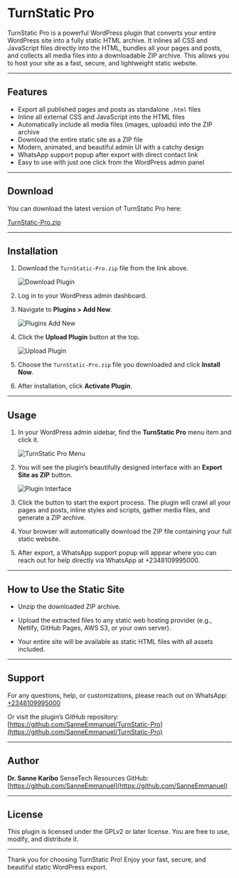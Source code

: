 # TurnStatic Pro

TurnStatic Pro is a powerful WordPress plugin that converts your entire WordPress site into a fully static HTML archive. It inlines all CSS and JavaScript files directly into the HTML, bundles all your pages and posts, and collects all media files into a downloadable ZIP archive. This allows you to host your site as a fast, secure, and lightweight static website.

---

## Features

* Export all published pages and posts as standalone `.html` files
* Inline all external CSS and JavaScript into the HTML files
* Automatically include all media files (images, uploads) into the ZIP archive
* Download the entire static site as a ZIP file
* Modern, animated, and beautiful admin UI with a catchy design
* WhatsApp support popup after export with direct contact link
* Easy to use with just one click from the WordPress admin panel

---

## Download

You can download the latest version of TurnStatic Pro here:

[TurnStatic-Pro.zip](https://github.com/SanneEmmanuel/TurnStatic-Pro/releases/latest/download/TurnStatic-Pro.zip)

---

## Installation

1. Download the `TurnStatic-Pro.zip` file from the link above.

   ![Download Plugin](https://user-images.githubusercontent.com/73586679/181348889-ec1563b9-682f-4e91-a145-22ff4f2885cd.png)

2. Log in to your WordPress admin dashboard.

3. Navigate to **Plugins > Add New**.

   ![Plugins Add New](https://user-images.githubusercontent.com/73586679/181349002-85a79fc8-0f0a-4b2f-bddc-e82a96e850c7.png)

4. Click the **Upload Plugin** button at the top.

   ![Upload Plugin](https://user-images.githubusercontent.com/73586679/181349077-b5ef9b8d-6e3f-4203-bd79-9007cbd01b67.png)

5. Choose the `TurnStatic-Pro.zip` file you downloaded and click **Install Now**.

6. After installation, click **Activate Plugin**.

---

## Usage

1. In your WordPress admin sidebar, find the **TurnStatic Pro** menu item and click it.

   ![TurnStatic Pro Menu](https://user-images.githubusercontent.com/73586679/181349179-1c978f42-850c-4dfb-8048-abb9f4c7408f.png)

2. You will see the plugin’s beautifully designed interface with an **Export Site as ZIP** button.

   ![Plugin Interface](https://user-images.githubusercontent.com/73586679/181349275-4393bb9a-0bb1-44f4-b2f0-fd1d8a82c6d7.png)

3. Click the button to start the export process. The plugin will crawl all your pages and posts, inline styles and scripts, gather media files, and generate a ZIP archive.

4. Your browser will automatically download the ZIP file containing your full static website.

5. After export, a WhatsApp support popup will appear where you can reach out for help directly via WhatsApp at +2348109995000.

---

## How to Use the Static Site

* Unzip the downloaded ZIP archive.

* Upload the extracted files to any static web hosting provider (e.g., Netlify, GitHub Pages, AWS S3, or your own server).

* Your entire site will be available as static HTML files with all assets included.

---

## Support

For any questions, help, or customizations, please reach out on WhatsApp:
[+2348109995000](https://wa.me/2348109995000)

Or visit the plugin’s GitHub repository:
[https://github.com/SanneEmmanuel/TurnStatic-Pro](https://github.com/SanneEmmanuel/TurnStatic-Pro)

---

## Author

**Dr. Sanne Karibo**
SenseTech Resources
GitHub: [https://github.com/SanneEmmanuel](https://github.com/SanneEmmanuel)

---

## License

This plugin is licensed under the GPLv2 or later license. You are free to use, modify, and distribute it.

---

Thank you for choosing TurnStatic Pro! Enjoy your fast, secure, and beautiful static WordPress export.
